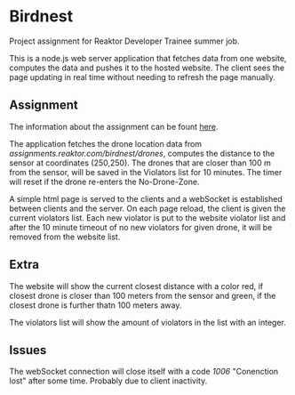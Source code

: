# Birdnest
Project assignment for Reaktor Developer Trainee summer job.

This is a node.js web server application that fetches data from one website, computes the data and pushes it to the hosted website. The client sees the page updating in real time without needing to refresh the page manually.

## Assignment
The information about the assignment can be fount [here](https://assignments.reaktor.com/birdnest/).

The application fetches the drone location data from _assignments.reaktor.com/birdnest/drones_, computes the distance to the sensor at coordinates (250,250). The drones that are closer than 100 m from the sensor, will be saved in the Violators list for 10 minutes. The timer will reset if the drone re-enters the No-Drone-Zone.

A simple html page is served to the clients and a webSocket is established between clients and the server. On each page reload, the client is given the current violators list. Each new violator is put to the website violator list and after the 10 minute timeout of no new violators for given drone, it will be removed from the website list.

## Extra
The website will show the current closest distance with a color red, if closest drone is closer than 100 meters from the sensor and green, if the closest drone is further thatn 100 meters away.

The violators list will show the amount of violators in the list with an integer.

## Issues
The webSocket connection will close itself with a code _1006_ "Conenction lost" after some time. Probably due to client inactivity.
